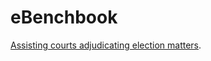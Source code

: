 # eBenchbook
[Assisting courts adjudicating election matters](https://www.wm.edu/news/stories/2015/election-law-program-launches-ebenchbook-project.php).
